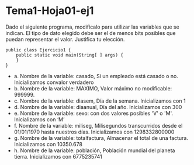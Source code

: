 # Tema1-Hoja01-ej1

Dado el siguiente programa, modifícalo para utilizar las variables que se indican. El
tipo de dato elegido debe ser el de menos bits posibles que puedan representar el
valor.
Justifica tu elección.

```
public class Ejercicio1 {
    public static void main(String[ ] args) {
    }
}
```

* a. Nombre de la variable: casado, Si un empleado está casado o no. Inicializamos convalor verdadero
* b. Nombre de la variable: MAXIMO, Valor máximo no modificable: 999999.
* c. Nombre de la variable: diasem, Día de la semana. Inicializamos con 1
* d. Nombre de la variable: diaanual, Día del año. Inicializamos con 300
* e. Nombre de la variable: sexo: con dos valores posibles 'V' o 'M'. Inicializamos con ‘M’
* f. Nombre de la variable: miliseg, Milisegundos transcurridos desde el 01/01/1970 hasta nuestros días. Inicializamos con 1298332800000
* g. Nombre de la variable: totalfactura, Almacenar el total de una factura. Inicializamos con 10350.678
* h. Nombre de la variable: población, Población mundial del planeta tierra. Inicializamos con 6775235741
